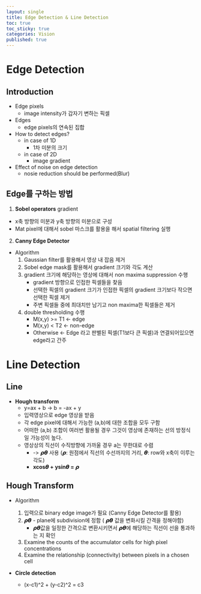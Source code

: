 ```yaml
---
layout: single
title: Edge Detection & Line Detection
toc: true
toc_sticky: true
categories: Vision
published: true
---
```

# Edge Detection

## Introduction
* Edge pixels
    * image intensity가 갑자기 변하는 픽셀
* Edges
    * edge pixels의 연속된 집합
* How to detect edges? 
    * in case of 1D
        * 1차 미분의 크기
    * in case of 2D
        * image gradient
* Effect of noise on edge detection
    * nosie reduction should be performed(Blur)


## Edge를 구하는 방법
1. **Sobel operators**
 gradient<br/>
* x축 방향의 미분과 y축 방향의 미분으로 구성
* Mat pixel에 대해서 sobel 마스크를 활용을 해서 spatial filtering 실행


2. **Canny Edge Detector**
* Algorithm
    1. Gaussian filter를 활용해서 영상 내 잡음 제거
    2. Sobel edge mask를 활용해서 gradient 크기와 각도 계산
    3. gradient 크기에 해당하는 영상에 대해서 non maxima suppression 수행
        * gradient 방향으로 인접한 픽셀들을 찾음
        * 선택한 픽셀의 gradient 크기가 인접한 픽셀의 gradient 크기보다 작으면 선택한 픽셀 제거
        * 주변 픽셀들 중에 최대치만 남기고 non maxima한 픽셀들은 제거
    4. double thresholding 수행
        * M(x,y) >= T1 <- edge
        * M(x,y) < T2 <- non-edge
        * Otherwise <- Edge 라고 판별된 픽셀(T1보다 큰 픽셀)과 연결되어있으면 edge라고 간주



# Line Detection

## Line
* **Hough transform**
    * y=ax + b -> b = -ax + y
    * 입력영상으로 edge 영상을 받음
    * 각 edge pixel에 대해서 가능한 (a,b)에 대한 조합을 모두 구함
    * 어떠한 (a,b) 조합이 여러번 활용될 경우 그것이 영상에 존재하는 선의 방정식일 가능성이 높다.
    * 영상상의 직선이 수직방향에 가까울 경우 a는 무한대로 수렴
        * -> **𝞺𝞱** 사용 (𝞺: 원점에서 직선의 수선까지의 거리, 𝞱: row와 x축이 이루는 각도)
        * **xcos𝞱  + ysin𝞱  = 𝞺**

## Hough Transform
* Algorithm
	1. 입력으로 binary edge image가 필요 (Canny Edge Detector를 활용)
	2. 𝞺𝞱 - plane에 subdivision에 정함 ( 𝞺𝞱 값을 변화시킬 간격을 정해야함)
		* 𝞺𝞱값을 일정한 간격으로 변환시키면서 𝞺𝞱에 해당하는 직선이 선을 통과하는 지 확인
	3. Examine the counts of the accumulator cells for high pixel concentrations
	4. Examine the relationship (connectivity) between pixels in a chosen cell

* **Circle detection**
    * (x-c1)^2 + (y-c2)^2 = c3
